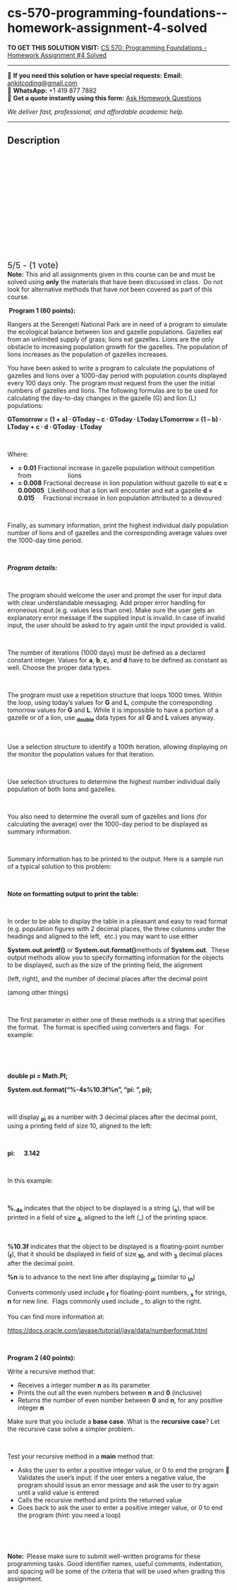 # cs-570-programming-foundations--homework-assignment-4-solved
**TO GET THIS SOLUTION VISIT:** [CS 570: Programming Foundations -Homework Assignment #4 Solved](https://www.ankitcodinghub.com/product/cs-570-programming-foundations-homework-assignment-4-solved/)


---

📩 **If you need this solution or have special requests:** **Email:** ankitcoding@gmail.com  
📱 **WhatsApp:** +1 419 877 7882  
📄 **Get a quote instantly using this form:** [Ask Homework Questions](https://www.ankitcodinghub.com/services/ask-homework-questions/)

*We deliver fast, professional, and affordable academic help.*

---

<h2>Description</h2>



<div class="kk-star-ratings kksr-auto kksr-align-center kksr-valign-top" data-payload="{&quot;align&quot;:&quot;center&quot;,&quot;id&quot;:&quot;13300&quot;,&quot;slug&quot;:&quot;default&quot;,&quot;valign&quot;:&quot;top&quot;,&quot;ignore&quot;:&quot;&quot;,&quot;reference&quot;:&quot;auto&quot;,&quot;class&quot;:&quot;&quot;,&quot;count&quot;:&quot;1&quot;,&quot;legendonly&quot;:&quot;&quot;,&quot;readonly&quot;:&quot;&quot;,&quot;score&quot;:&quot;5&quot;,&quot;starsonly&quot;:&quot;&quot;,&quot;best&quot;:&quot;5&quot;,&quot;gap&quot;:&quot;4&quot;,&quot;greet&quot;:&quot;Rate this product&quot;,&quot;legend&quot;:&quot;5\/5 - (1 vote)&quot;,&quot;size&quot;:&quot;24&quot;,&quot;title&quot;:&quot;CS 570: Programming Foundations  -Homework Assignment #4 Solved&quot;,&quot;width&quot;:&quot;138&quot;,&quot;_legend&quot;:&quot;{score}\/{best} - ({count} {votes})&quot;,&quot;font_factor&quot;:&quot;1.25&quot;}">

<div class="kksr-stars">

<div class="kksr-stars-inactive">
            <div class="kksr-star" data-star="1" style="padding-right: 4px">


<div class="kksr-icon" style="width: 24px; height: 24px;"></div>
        </div>
            <div class="kksr-star" data-star="2" style="padding-right: 4px">


<div class="kksr-icon" style="width: 24px; height: 24px;"></div>
        </div>
            <div class="kksr-star" data-star="3" style="padding-right: 4px">


<div class="kksr-icon" style="width: 24px; height: 24px;"></div>
        </div>
            <div class="kksr-star" data-star="4" style="padding-right: 4px">


<div class="kksr-icon" style="width: 24px; height: 24px;"></div>
        </div>
            <div class="kksr-star" data-star="5" style="padding-right: 4px">


<div class="kksr-icon" style="width: 24px; height: 24px;"></div>
        </div>
    </div>

<div class="kksr-stars-active" style="width: 138px;">
            <div class="kksr-star" style="padding-right: 4px">


<div class="kksr-icon" style="width: 24px; height: 24px;"></div>
        </div>
            <div class="kksr-star" style="padding-right: 4px">


<div class="kksr-icon" style="width: 24px; height: 24px;"></div>
        </div>
            <div class="kksr-star" style="padding-right: 4px">


<div class="kksr-icon" style="width: 24px; height: 24px;"></div>
        </div>
            <div class="kksr-star" style="padding-right: 4px">


<div class="kksr-icon" style="width: 24px; height: 24px;"></div>
        </div>
            <div class="kksr-star" style="padding-right: 4px">


<div class="kksr-icon" style="width: 24px; height: 24px;"></div>
        </div>
    </div>
</div>


<div class="kksr-legend" style="font-size: 19.2px;">
            5/5 - (1 vote)    </div>
    </div>
<strong>Note:</strong> This and all assignments given in this course can be and must be solved using <strong>only</strong> the materials that have been discussed in class.&nbsp; Do not look for alternative methods that have not been covered as part of this course.

<strong>&nbsp;</strong><strong>Program 1 (60 points): </strong>

Rangers at the Serengeti National Park are in need of a program to simulate the ecological balance between lion and gazelle populations. Gazelles eat from an unlimited supply of grass; lions eat gazelles. Lions are the only obstacle to increasing population growth for the gazelles. The population of lions increases as the population of gazelles increases.

You have been asked to write a program to calculate the populations of gazelles and lions over a 1000-day period with population counts displayed every 100 days only. The program must request from the user the initial numbers of gazelles and lions. The following formulas are to be used for calculating the day-to-day changes in the gazelle (G) and lion (L) populations:

<strong>G</strong><strong>Tomorrow</strong><strong> = (1 + a) ∙ G</strong><strong>Today</strong><strong> – c ∙ G</strong><strong>Today</strong><strong> ∙ L</strong><strong>Today</strong><strong> L</strong><strong>Tomorrow</strong><strong> = (1 – b) ∙ L</strong><strong>Today</strong><strong> + c ∙ d ∙ G</strong><strong>Today</strong><strong> ∙ L</strong><strong>Today</strong>

&nbsp;

Where:

<ul>
<li><strong>= 0.01</strong> Fractional increase in gazelle population without competition from&nbsp;&nbsp;&nbsp;&nbsp;&nbsp;&nbsp;&nbsp;&nbsp;&nbsp;&nbsp;&nbsp;&nbsp;&nbsp;&nbsp;&nbsp;&nbsp;&nbsp;&nbsp;&nbsp;&nbsp; lions</li>
<li><strong>= 0.008</strong> Fractional decrease in lion population without gazelle to eat <strong>c = 0.00005</strong>&nbsp; Likelihood that a lion will encounter and eat a gazelle <strong>d = 0.015</strong>&nbsp;&nbsp;&nbsp;&nbsp; Fractional increase in lion population attributed to a devoured</li>
</ul>
&nbsp;

Finally, as summary information, print the highest individual daily population number of lions and of gazelles and the corresponding average values over the 1000-day time period.

&nbsp;

<strong><em>Program details: </em></strong>

&nbsp;

The program should welcome the user and prompt the user for input data with clear understandable messaging. Add proper error handling for erroneous input (e.g. values less than one). Make sure the user gets an explanatory error message if the supplied input is invalid. In case of invalid input, the user should be asked to try again until the input provided is valid.

&nbsp;

The number of iterations (1000 days) must be defined as a declared constant integer. Values for <strong>a</strong>, <strong>b</strong>, <strong>c</strong>, and <strong>d</strong> have to be defined as constant as well. Choose the proper data types.

&nbsp;

The program must use a repetition structure that loops 1000 times. Within the loop, using today’s values for <strong>G</strong> and <strong>L</strong>, compute the corresponding tomorrow values for <strong>G</strong> and <strong>L</strong>. While it is impossible to have a portion of a gazelle or of a lion, use <strong><sub>double</sub></strong> data types for all <strong>G</strong> and <strong>L</strong> values anyway.

&nbsp;

Use a selection structure to identify a 100th iteration, allowing displaying on the monitor the population values for that iteration.

&nbsp;

Use selection structures to determine the highest number individual daily population of both lions and gazelles.

&nbsp;

You also need to determine the overall sum of gazelles and lions (for calculating the average) over the 1000-day period to be displayed as summary information.

&nbsp;

Summary information has to be printed to the output. Here is a sample run of a typical solution to this problem:

&nbsp;

<strong>Note on formatting output to print the table: </strong>

&nbsp;

In order to be able to display the table in a pleasant and easy to read format (e.g. population figures with 2 decimal places, the three columns under the headings and aligned to the left,&nbsp; etc.) you may want to use either

<strong>System.out.printf()</strong> or <strong>System.out.format()</strong>methods of <strong>System.out</strong>.&nbsp; These output methods allow you to specify formatting information for the objects to be displayed, such as the size of the printing field, the alignment

(left, right), and the number of decimal places after the decimal point

(among other things)

&nbsp;

The first parameter in either one of these methods is a string that specifies the format.&nbsp; The format is specified using converters and flags.&nbsp; For example:

&nbsp;

&nbsp;

<strong>double pi = Math.PI; </strong>

<strong>System.out.format(“%-4s%10.3f%n”, “pi: ”, pi);&nbsp;&nbsp;&nbsp; </strong>

&nbsp;

will display <strong><sub>pi</sub></strong> as a number with 3 decimal places after the decimal point, using a printing field of size 10, aligned to the left:

&nbsp;

<strong>pi:&nbsp;&nbsp;&nbsp;&nbsp;&nbsp; 3.142&nbsp;&nbsp;&nbsp;&nbsp;&nbsp;&nbsp; </strong>

&nbsp;

In this example:

&nbsp;

<strong>%</strong><strong><sub>-4s</sub></strong> indicates that the object to be displayed is a string (<strong><sub>s</sub></strong>), that will be printed in a field of size <strong><sub>4</sub></strong>, aligned to the left (<strong><sub>–</sub></strong>) of the printing space.

&nbsp;

<strong>%10.3f</strong> indicates that the object to be displayed is a floating-point number (<strong><sub>f</sub></strong>), that it should be displayed in field of size <strong><sub>10</sub></strong>, and with <strong><sub>3</sub></strong> decimal places after the decimal point.

<strong>%n</strong> is to advance to the next line after displaying <strong><sub>pi</sub></strong> (similar to <strong><sub>\n</sub></strong>)

Converts commonly used include <strong><sub>f</sub></strong> for floating-point numbers, <strong><sub>s</sub></strong> for strings, <strong>n</strong> for new line.&nbsp; Flags commonly used include <strong><sub>–</sub></strong> to align to the right.

You can find more information at:

<a href="https://docs.oracle.com/javase/tutorial/java/data/numberformat.html">https://docs.oracle.com/javase/tutorial/java/data/numberformat.html</a>

&nbsp;

<strong>Program 2 (40 points): </strong>

Write a recursive method that:

<ul>
<li>Receives a integer number <strong>n</strong> as its parameter</li>
<li>Prints the out all the even numbers between <strong>n</strong> and <strong>0</strong> (inclusive)</li>
<li>Returns the number of even number between <strong>0</strong> and <strong>n</strong>, for any positive integer <strong>n</strong></li>
</ul>
Make sure that you include a <strong>base case</strong>. What is the <strong>recursive case</strong>? Let the recursive case solve a simpler problem.

&nbsp;

Test your recursive method in a <strong>main</strong> method that:

<ul>
<li>Asks the user to enter a positive integer value, or 0 to end the program  Validates the user’s input: if the user enters a negative value, the program should issue an error message and ask the user to try again until a valid value is entered</li>
<li>Calls the recursive method and prints the returned value</li>
<li>Goes back to ask the user to enter a positive integer value, or 0 to end the program (<em>hint</em>: you need a loop)</li>
</ul>
&nbsp;

<strong>&nbsp;</strong>

<strong>Note:&nbsp; </strong>Please make sure to submit well-written programs for these programming tasks. Good identifier names, useful comments, indentation, and spacing will be some of the criteria that will be used when grading this assignment.

&nbsp;

<strong>&nbsp;</strong>
